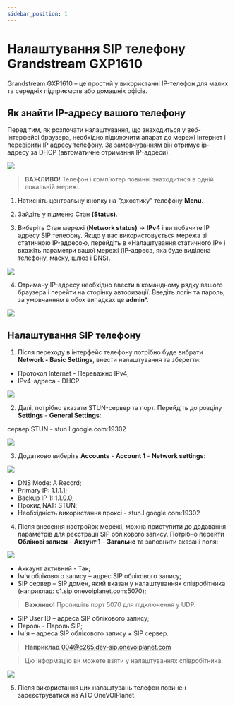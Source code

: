 ```yaml
---
sidebar_position: 1
---
```


# Налаштування SIP телефону Grandstream GXP1610

Grandstream GXP1610 – це простий у використанні IP-телефон для малих та середніх підприємств або домашніх офісів.

## Як знайти IP-адресу вашого телефону

Перед тим, як розпочати налаштування, що знаходиться у веб-інтерфейсі браузера, необхідно підключити апарат до мережі інтернет і перевірити IP адресу телефону. За замовчуванням він отримує ip-адресу за DHCP (автоматичне отримання IP-адреси).

![](../img/sip/grandstream-1.png)

 > **ВАЖЛИВО!** Телефон і комп'ютер повинні знаходитися в одній локальній мережі.

1. Натисніть центральну кнопку на “джостику” телефону **Menu**.

2. Зайдіть у підменю Стан **(Status)**.

3. Виберіть Стан мережі **(Network status)** -> **IPv4** і ви побачите IP адресу SIP телефону.
Якщо у вас використовується мережа зі статичною IP-адресою, перейдіть в «Налаштування статичного IP» і вкажіть параметри вашої мережі (IP-адреса, яка буде виділена телефону, маску, шлюз і DNS).

![](../img/sip/grandstream-2.png)

4. Отриману IP-адресу необхідно ввести в командному рядку вашого браузера і перейти на сторінку авторизації. Введіть логін та пароль, за умовчанням в обох випадках це **admin***.

![](../img/sip/grandstream-3.png)

## Налаштування SIP телефону

1. Після переходу в інтерфейс телефону потрібно буде вибрати **Network - Basic Settings**, внести налаштування та зберегти:

- Протокол Internet - Переважно IPv4;
- IPv4-адреса - DHCP.

![](../img/sip/grandstream-4.png)

2. Далі, потрібно вказати STUN-сервер та порт. Перейдіть до розділу **Settings** - **General Settings**:

сервер STUN - stun.l.google.com:19302

![](../img/sip/grandstream-7.png)

3. Додатково виберіть **Accounts** - **Account 1** - **Network settings**:

![](../img/sip/grandstream-8.png)

- DNS Mode: A Record;
- Primary IP: 1.1.1.1;
- Backup IP 1: 1.1.0.0;
- Прокид NAT: STUN;
- Необхідність використання проксі - stun.l.google.com:19302

4. Після внесення настройок мережі, можна приступити до додавання параметрів для реєстрації SIP облікового запису.
Потрібно перейти **Облікові записи** - **Акаунт 1** - **Загальне** та заповнити вказані поля:


![](../img/sip/grandstream-9.png)

- Аккаунт активний - Так;
- Ім'я облікового запису – адрес SIP облікового запису;
- SIP сервер – SIP домен, який вказан у налаштуваннях співробітника (наприклад: c1.sip.onevoiplanet.com:5070);

> **Важливо!** Пропишіть порт 5070 для підключення у UDP.

- SIP User ID – адреса SIP облікового запису;
- Пароль - Пароль SIP;
- Ім'я – адреса SIP облікового запису + SIP сервер.

> **Наприклад** 004@c265.dev-sip.onevoiplanet.com

> Цю інформацію ви можете взяти у налаштуваннях співробітника.

![](../img/sip/grandstream-6.png)

5. Після використання цих налаштувань телефон повинен зареєструватися на АТС OneVOIPlanet.